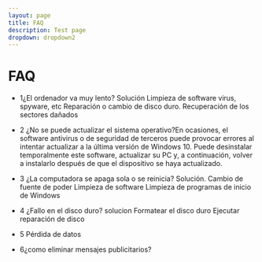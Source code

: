 ```yaml
---
layout: page
title: FAQ
description: Test page
dropdown: dropdown2
---
```

# FAQ

- 1¿El ordenador va muy lento? Solución Limpieza de software virus, spyware, etc 
 Reparación o cambio de disco duro.
 Recuperación de los sectores dañados

- 2 ¿No se puede actualizar el sistema operativo?En ocasiones, el software antivirus o de seguridad de terceros puede provocar errores al intentar actualizar a la última   versión de Windows 10. Puede desinstalar temporalmente este software, actualizar su PC y, a continuación, volver a instalarlo después de que el dispositivo se haya       actualizado.

- 3 ¿La computadora se apaga sola o se reinicia? Solución.
 Cambio de fuente de poder
 Limpieza de software
 Limpieza de programas de inicio de Windows

- 4 ¿Fallo en el disco duro? solucion Formatear el disco duro Ejecutar reparación de disco

- 5 Pérdida de datos

- 6¿como eliminar mensajes publicitarios?
